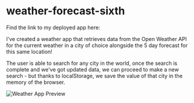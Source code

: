 # weather-forecast-sixth

Find the link to my deployed app here: 

I've created a weather app that retrieves data from the Open Weather API for the current weather in a city of choice alongside the 5 day forecast for this same location! 

The user is able to search for any city in the world, once the search is complete and we've got updated data, we can proceed to make a new search - but thanks to localStorage, we save the value of that city in the memory of the browser. 




![Weather App Preview](https://user-images.githubusercontent.com/120780781/230343355-a90164bd-dd26-48a8-bdf0-fbfc54b86bbd.png)



